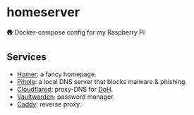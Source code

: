 # homeserver
🛖 Docker-compose config for my Raspberry Pi

## Services
* [Homer](https://github.com/bastienwirtz/homer): a fancy homepage.
* [Pihole](https://github.com/pi-hole/docker-pi-hole): a local DNS server that blocks malware & phishing.
* [Cloudflared](https://github.com/crazy-max/docker-cloudflared): proxy-DNS for [DoH](https://developers.cloudflare.com/1.1.1.1/encryption/dns-over-https/).
* [Vaultwarden](https://github.com/dani-garcia/vaultwarden): password manager.
* [Caddy](https://hub.docker.com/\_/caddy): reverse proxy.

